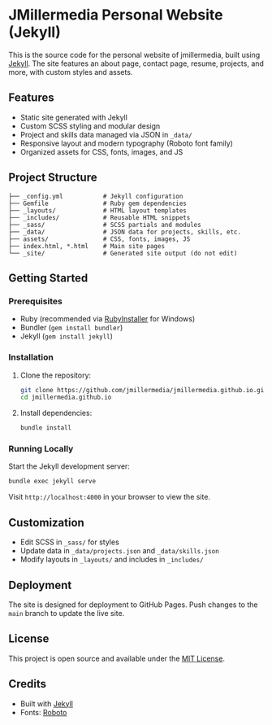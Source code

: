 # JMillermedia Personal Website (Jekyll)

This is the source code for the personal website of jmillermedia, built using [Jekyll](https://jekyllrb.com/). The site features an about page, contact page, resume, projects, and more, with custom styles and assets.

## Features

- Static site generated with Jekyll
- Custom SCSS styling and modular design
- Project and skills data managed via JSON in `_data/`
- Responsive layout and modern typography (Roboto font family)
- Organized assets for CSS, fonts, images, and JS

## Project Structure

```
├── _config.yml           # Jekyll configuration
├── Gemfile               # Ruby gem dependencies
├── _layouts/             # HTML layout templates
├── _includes/            # Reusable HTML snippets
├── _sass/                # SCSS partials and modules
├── _data/                # JSON data for projects, skills, etc.
├── assets/               # CSS, fonts, images, JS
├── index.html, *.html    # Main site pages
└── _site/                # Generated site output (do not edit)
```

## Getting Started

### Prerequisites

- Ruby (recommended via [RubyInstaller](https://rubyinstaller.org/) for Windows)
- Bundler (`gem install bundler`)
- Jekyll (`gem install jekyll`)

### Installation

1. Clone the repository:
   ```bash
   git clone https://github.com/jmillermedia/jmillermedia.github.io.git
   cd jmillermedia.github.io
   ```
2. Install dependencies:
   ```bash
   bundle install
   ```

### Running Locally

Start the Jekyll development server:
```bash
bundle exec jekyll serve
```
Visit `http://localhost:4000` in your browser to view the site.

## Customization

- Edit SCSS in `_sass/` for styles
- Update data in `_data/projects.json` and `_data/skills.json`
- Modify layouts in `_layouts/` and includes in `_includes/`

## Deployment

The site is designed for deployment to GitHub Pages. Push changes to the `main` branch to update the live site.

## License

This project is open source and available under the [MIT License](LICENSE).

## Credits

- Built with [Jekyll](https://jekyllrb.com/)
- Fonts: [Roboto](https://fonts.google.com/specimen/Roboto)
